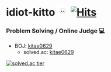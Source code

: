# idiot-kitto&nbsp;<img src="https://github.com/idiot-kitto/idiot-kitto/blob/master/aing.gif" width="30px"> [![Hits](https://hits.seeyoufarm.com/api/count/incr/badge.svg?url=https%3A%2F%2Fgithub.com%2Fidiot-kitto%2Fhit-counter&count_bg=%2379C83D&title_bg=%23555555&icon=&icon_color=%23E7E7E7&title=hits&edge_flat=false)](https://hits.seeyoufarm.com)

### Problem Solving / Online Judge 💻

* BOJ: [kitae0629](https://boj.kr/kitae0629)
  * solved.ac: [kitae0629](https://solved.ac/profile/kitae0629)
  
[![solved.ac tier](http://mazassumnida.wtf/api/generate_badge?boj=kitae0629)](https://solved.ac/kitae0629)

<!--

**idiot-kitto/idiot-kitto** is a ✨ _special_ ✨ repository because its `README.md` (this file) appears on your GitHub profile.

Here are some ideas to get you started:

- 🔭 I’m currently working on ...
- 🌱 I’m currently learning ...
- 👯 I’m looking to collaborate on ...
- 🤔 I’m looking for help with ...
- 💬 Ask me about ...
- 📫 How to reach me: ...
- 😄 Pronouns: ...
- ⚡ Fun fact: ...
-->
